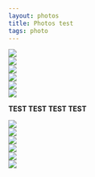 ```yaml
---
layout: photos
title: Photos test
tags: photo
---
```


<section class="row">
<div class="col-xs-6 col-sm-4 col-md-4 " id="asfgsfgwerf" onclick="showBig('#'+id)">
  <a class="thumbnail">
    <img src="/photos/2016-05-08-WE-uto/5F0A7051-1.jpg" class="img-rounded">
  </a>
</div>
<div class="thumbnails col-xs-6 col-sm-4 col-md-4" id="a5F0A7053-1jpg" onclick="showBig('#'+id)">
  <img src="/photos/2016-05-26-test/5F0A7053-1.jpg" class="img-rounded" />
</div>
<div class="thumbnails col-xs-6 col-sm-4 col-md-4" id="a5F0A7061-1.jpg" onclick="showBig('#'+id)">
  <img src="/photos/2016-05-26-test/5F0A7061-1.jpg" class="img-rounded" />
</div>
<div class="thumbnails col-xs-6 col-sm-4 col-md-4" id="a5F0A7068-1jpg" onclick="showBig('#'+id)">
  <img src="/photos/2016-05-26-test/5F0A7068-1.jpg" class="img-rounded" />
</div>
<div class="thumbnails col-xs-6 col-sm-4 col-md-4" id="a5F0A7072-1jpg" onclick="showBig('#'+id)">
  <img src="/photos/2016-05-26-test/5F0A7072-1.jpg" class="img-rounded" />
</div>
<div class="thumbnails col-xs-6 col-sm-4 col-md-4" id="a5F0A7075-1jpg" onclick="showBig('#'+id)">
  <img src="/photos/2016-05-26-test/5F0A7075-1.jpg" class="img-rounded" />
</div>
</section>

**TEST TEST TEST TEST**

<section class="row">
<div class="col-xs-6 col-sm-4 col-md-4" id="pic5F0A7051-1jpg" onclick="showBig('#'+id)">
  <a class="thumbnail">
    <img src="/photos/2016-05-26-test/5F0A7051-1.jpg" class="img-rounded">
  </a>
</div><div class="col-xs-6 col-sm-4 col-md-4" id="pic5F0A7053-1jpg" onclick="showBig('#'+id)">
  <a class="thumbnail">
    <img src="/photos/2016-05-26-test/5F0A7053-1.jpg" class="img-rounded">
  </a>
</div><div class="col-xs-6 col-sm-4 col-md-4" id="pic5F0A7061-1jpg" onclick="showBig('#'+id)">
  <a class="thumbnail">
    <img src="/photos/2016-05-26-test/5F0A7061-1.jpg" class="img-rounded">
  </a>
</div><div class="col-xs-6 col-sm-4 col-md-4" id="pic5F0A7068-1jpg" onclick="showBig('#'+id)">
  <a class="thumbnail">
    <img src="/photos/2016-05-26-test/5F0A7068-1.jpg" class="img-rounded">
  </a>
</div><div class="col-xs-6 col-sm-4 col-md-4" id="pic5F0A7072-1jpg" onclick="showBig('#'+id)">
  <a class="thumbnail">
    <img src="/photos/2016-05-26-test/5F0A7072-1.jpg" class="img-rounded">
  </a>
</div><div class="col-xs-6 col-sm-4 col-md-4" id="pic5F0A7075-1jpg" onclick="showBig('#'+id)">
  <a class="thumbnail">
    <img src="/photos/2016-05-26-test/5F0A7075-1.jpg" class="img-rounded">
  </a>
</div></section>
